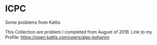 # ICPC
Some problems from Kattis

This Collection are problem I completed from August of 2018.
Link to my Profile: https://open.kattis.com/users/alex-kohanim

